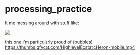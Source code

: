# processing_practice
It me messing around with stuff like:

![](.showoff/processing_gol.gif)

this one i'm particularly proud of (bubbles):
https://thumbs.gfycat.com/HighlevelEcstaticHeron-mobile.mp4
